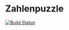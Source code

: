# Zahlenpuzzle

[![Build Status](https://travis-ci.org/bash/Zahlenpuzzle.svg?branch=master)](https://travis-ci.org/bash/Zahlenpuzzle)
